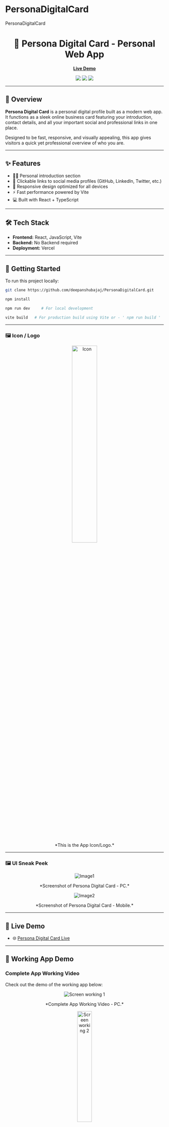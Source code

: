 # PersonaDigitalCard
PersonaDigitalCard
<h1 align="center">💼 Persona Digital Card - Personal Web App</h1>

<p align="center">
  <a href="https://persona-digital-card.vercel.app/"><strong>Live Demo</strong></a>
</p>

<p align="center">
  <img src="https://img.shields.io/badge/React-20232A?style=for-the-badge&logo=react&logoColor=61DAFB" />
  <img src="https://img.shields.io/badge/Vite-646CFF?style=for-the-badge&logo=vite&logoColor=white" />
  <img src="https://img.shields.io/badge/JavaScript-007ACC?style=for-the-badge&logo=javascript&logoColor=white" />
</p>

---

## 📌 Overview

**Persona Digital Card** is a personal digital profile built as a modern web app. It functions as a sleek online business card featuring your introduction, contact details, and all your important social and professional links in one place. 

Designed to be fast, responsive, and visually appealing, this app gives visitors a quick yet professional overview of who you are.

---

## ✨ Features

- 🧑‍💼 Personal introduction section  
- 🔗 Clickable links to social media profiles (GitHub, LinkedIn, Twitter, etc.)  
- 📱 Responsive design optimized for all devices  
- ⚡ Fast performance powered by Vite  
- 💻 Built with React + TypeScript  

---

## 🛠 Tech Stack

- **Frontend:** React, JavaScript, Vite
- **Backend:** No Backend required
- **Deployment:** Vercel

---

## 🚀 Getting Started

To run this project locally:

```bash
git clone https://github.com/deepanshubajaj/PersonaDigitalCard.git
```
```bash
npm install
```
```bash
npm run dev     # For local development
```
```bash
vite build   # For production build using Vite or - ' npm run build '
```
---

### 🖼️ Icon / Logo

<p align="center">
  <img src="ProjectOutputs/Snapshots/AppIcon.png" alt="Icon" width="40%"  />
</p>

<p align="center">
  *This is the App Icon/Logo.*
</p>

---

### 🖼️ UI Sneak Peek

<p align="center">
  <img src="ProjectOutputs/Snapshots/mainScreen2.jpg" alt="Image1"  />
</p>

<p align="center">
  *Screenshot of Persona Digital Card  - PC.*
</p>


<p align="center">
  <img src="ProjectOutputs/Snapshots/mainScreen1.jpg" alt="Image2"  />
</p>


<p align="center">
  *Screenshot of Persona Digital Card  - Mobile.*
</p>

---

## 📱 Live Demo

- 🌐 [Persona Digital Card Live](https://persona-digital-card.vercel.app/)

---

## 🚀 Working App Demo

### Complete App Working Video

Check out the demo of the working app below:

<p align="center">
  <img src="ProjectOutputs/WorkingVideo/workingVideoPC.gif" alt="Screen working 1" />
</p>


<p align="center">
  *Complete App Working Video - PC.*
</p>

<p align="center">
  <img src="ProjectOutputs/WorkingVideo/workingVideoMobile.gif" alt="Screen working 2" width="30%" />
</p>


<p align="center">
  *Complete App Working Video - Mobile.*
</p>



[🎥 Watch the Working Demo - PC](ProjectOutputs/WorkingVideo/workingVideoPC.mp4)

[🎥 Watch the Working Demo - Mobile](ProjectOutputs/WorkingVideo/workingVideoMobile.MP4)

---

## 🤝 Contributing

Thank you for your interest in contributing to this project!  
I welcome contributions from the community.

- You are free to use, modify, and redistribute this code under the terms of the MIT License.
- If you'd like to contribute, please **open an issue** or **submit a pull request**.
- All contributions will be reviewed and approved by the author — **[Deepanshu Bajaj](https://github.com/deepanshubajaj?tab=overview&from=2025-03-01&to=2025-03-31)**.


---

## 📃 License

This project is licensed under the [MIT License](./LICENSE).  
You are free to use this project for personal, educational, or commercial purposes — just make sure to provide proper attribution.

> **Clarification:** Commercial use includes, but is not limited to, use in products,  
> services, or activities intended to generate revenue, directly or indirectly.

